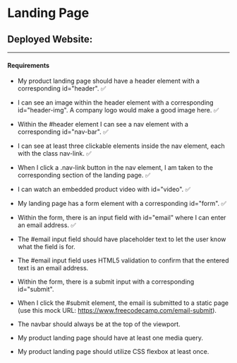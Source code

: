 # Landing Page

## Deployed Website:

***

#### Requirements
- My product landing page should have a header element with a corresponding id="header". ✅

- I can see an image within the header element with a corresponding id="header-img". A company logo would make a good image here. ✅

- Within the #header element I can see a nav element with a corresponding id="nav-bar". ✅

- I can see at least three clickable elements inside the nav element, each with the class nav-link. ✅

- When I click a .nav-link button in the nav element, I am taken to the corresponding section of the landing page. ✅

- I can watch an embedded product video with id="video". ✅

- My landing page has a form element with a corresponding id="form". ✅

- Within the form, there is an input field with id="email" where I can enter an email address. ✅

- The #email input field should have placeholder text to let the user know what the field is for.

- The #email input field uses HTML5 validation to confirm that the entered text is an email address.

- Within the form, there is a submit input with a corresponding id="submit".

- When I click the #submit element, the email is submitted to a static page (use this mock URL: https://www.freecodecamp.com/email-submit).

- The navbar should always be at the top of the viewport.

- My product landing page should have at least one media query.

- My product landing page should utilize CSS flexbox at least once.
